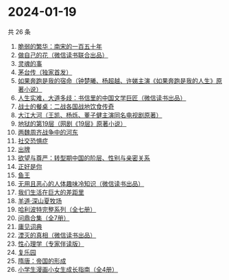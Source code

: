 # 2024-01-19

共 26 条

<!-- BEGIN WEREAD -->
<!-- 最后更新时间 2024-01-19 11:07:15 +0800 -->
1. [脆弱的繁华：南宋的一百五十年](https://weread.qq.com/web/bookDetail/1c532e90813ab7755g01453b)
1. [做自己的花（微信读书联合出品）](https://weread.qq.com/web/bookDetail/6d532fa0813ab8562g019bca)
1. [灵魂的事](https://weread.qq.com/web/bookDetail/f39327e0813ab8671g010560)
1. [茅台传（独家首发）](https://weread.qq.com/web/bookDetail/48e329e0813ab875ag0188c9)
1. [如果奔跑是我的宿命（钟楚曦、杨超越、许娣主演《如果奔跑是我的人生》原著小说）](https://weread.qq.com/web/bookDetail/06a32ed07219ac5f06a382b)
1. [人生实难，大道多歧：书信里的中国文学巨匠（微信读书出品）](https://weread.qq.com/web/bookDetail/22732c80813ab875cg017a80)
1. [战士的餐桌：二战各国战地饮食传奇](https://weread.qq.com/web/bookDetail/8e532780813ab8660g015270)
1. [大江大河（王凯、杨烁、董子健主演同名电视剧原著）](https://weread.qq.com/web/bookDetail/92f32a305e03ce92f070017)
1. [地狱的第19层（网剧《19层》原著小说）](https://weread.qq.com/web/bookDetail/2bd32ef05661392bde4f9c6)
1. [两魏周齐战争中的河东](https://weread.qq.com/web/bookDetail/532329e0813ab863dg0123e7)
1. [社交恐惧症](https://weread.qq.com/web/bookDetail/e29329a07224e31fe2901ca)
1. [出牌](https://weread.qq.com/web/bookDetail/c7732ad0813ab689eg013ec1)
1. [欲望与尊严：转型期中国的阶层、性别与亲密关系](https://weread.qq.com/web/bookDetail/94432d407191a1459445e45)
1. [正好是你](https://weread.qq.com/web/bookDetail/e9b328a0813ab7be5g018148)
1. [鱼王](https://weread.qq.com/web/bookDetail/417327f05e2858417a1f291)
1. [无用且恶心的人体趣味冷知识（微信读书出品）](https://weread.qq.com/web/bookDetail/1cf32860813ab8756g011919)
1. [我们生活在巨大的差距里](https://weread.qq.com/web/bookDetail/286329405b40f728668c477)
1. [羊道·深山夏牧场](https://weread.qq.com/web/bookDetail/ec0325c0813ab718cg017a62)
1. [哈利波特完整系列（全七册）](https://weread.qq.com/web/bookDetail/88a322005cba2388ae991a5)
1. [问鼎合集（全7册）](https://weread.qq.com/web/bookDetail/d7432100813ab84f9g013f4b)
1. [庸见词典](https://weread.qq.com/web/bookDetail/44c320d0813ab6d4cg013b2b)
1. [湮灭的真相（微信读书出品）](https://weread.qq.com/web/bookDetail/ef232630813ab8758g017aad)
1. [性心理学（专家伴读版）](https://weread.qq.com/web/bookDetail/2f532690813ab873cg016b4b)
1. [复乐园](https://weread.qq.com/web/bookDetail/d8f326f071f3f62bd8f0a39)
1. [隋唐：帝国的形成](https://weread.qq.com/web/bookDetail/a9d32fa0813ab8602g010f76)
1. [小学生漫画小女生成长指南（全4册）](https://weread.qq.com/web/bookDetail/54b32220813ab7e1fg019acb)
<!-- END WEREAD -->